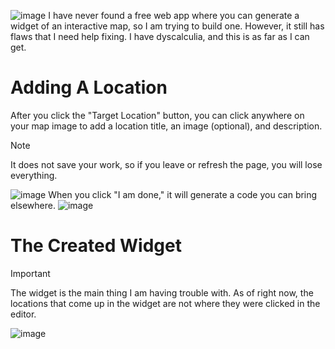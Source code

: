 ![image](https://github.com/user-attachments/assets/9d14401d-4fe8-4c66-a5dd-bc3f5d95a2b4)
I have never found a free web app where you can generate a widget of an interactive map, so I am trying to build one. However, it still has flaws that I need help fixing. I have dyscalculia, and this is as far as I can get.

# Adding A Location
After you click the "Target Location" button, you can click anywhere on your map image to add a location title, an image (optional), and description. 
> [!NOTE]
> It does not save your work, so if you leave or refresh the page, you will lose everything.

![image](https://github.com/user-attachments/assets/702fd4c0-eca8-44e6-926e-fd00d4dd876b)
When you click "I am done," it will generate a code you can bring elsewhere.
![image](https://github.com/user-attachments/assets/22bf585d-847f-45de-a042-2aa3b7b5f16c)


# The Created Widget
> [!IMPORTANT]
> The widget is the main thing I am having trouble with. As of right now, the locations that come up in the widget are not where they were clicked in the editor. 

![image](https://github.com/user-attachments/assets/6b87ffa8-ff21-4517-96c9-a008f46cd863)

